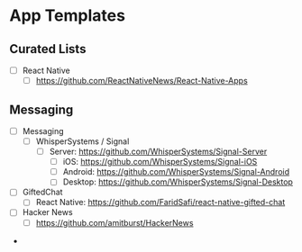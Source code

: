 # App Templates

## Curated Lists

-   [ ] React Native
    -   [ ] <https://github.com/ReactNativeNews/React-Native-Apps>

## Messaging

-   [ ] Messaging
    -   [ ] WhisperSystems / Signal
        -   [ ] Server: <https://github.com/WhisperSystems/Signal-Server>
            -   [ ] iOS: <https://github.com/WhisperSystems/Signal-iOS>
            -   [ ] Android: <https://github.com/WhisperSystems/Signal-Android>
            -   [ ] Desktop: <https://github.com/WhisperSystems/Signal-Desktop>
-   [ ] GiftedChat
    -   [ ] React Native: <https://github.com/FaridSafi/react-native-gifted-chat>
-   [ ] Hacker News
    -   [ ] https://github.com/amitburst/HackerNews
-  

